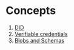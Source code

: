 # Concepts

1. [DID](./concepts_did.md)
1. [Verifiable credentials](./concepts_vcdm.md)
1. [Blobs and Schemas](./concepts_blobs_schemas.md)
